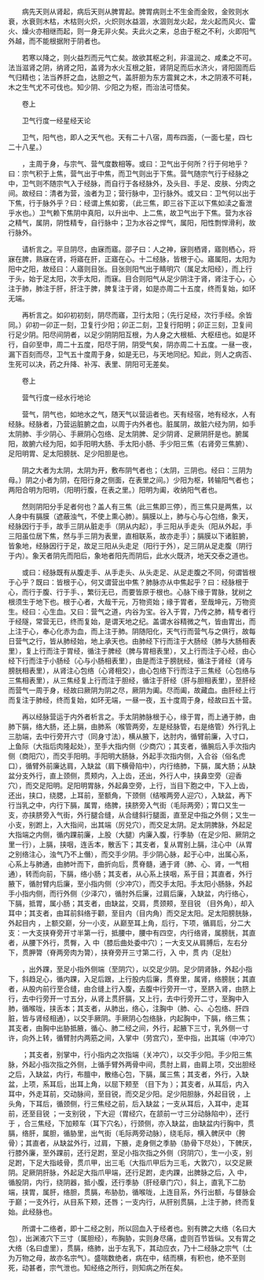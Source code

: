 <!-- { "loadSidebar": true } -->
　　病先天则从肾起，病后天则从脾胃起。脾胃病则土不生金而金败，金败则水衰，水衰则木枯，木枯则火炽，火炽则水益涸，水涸则龙火起，龙火起而风火、雷火、燥火亦相继而起，则一身无非火矣。夫此火之来，总由于枢之不利，火即阳气外越，而不能根据附于阴者也。

　　若寒以降之，则火益烈而元气亡矣。故欲其枢之利，非温润之、咸柔之不可。法当滋肾之阴，纳肾之阳，盖肾为水火互根之脏，肾阴足而后水济火，肾阳固而后气归精也；法当养肝之血，达胆之气，盖肝胆为东方震巽之木，木之阴液不可耗，木之生气尤不可伐也。知少阴、少阳之为枢，而治法可悟矣。

　　卷上

　　卫气行度一经星经天论

　　卫气，阳气也，即人之天气也。天有二十八宿，周布四面，（一面七星，四七二十八星。）

　　，主周于身，与宗气、营气度数相等。或曰：卫气出于何所？行于何地乎？曰：宗气积于上焦，营气出于中焦，而卫气则出于下焦。营气随宗气行于经脉之中，卫气则不随宗气入于经脉，而自行于各经脉外，及头目、手足、皮肤、分肉之间。故经曰：清者为营，浊者为卫；营行脉中，卫行脉外。或又曰：卫气何以出于下焦，行于脉外乎？曰：经谓上焦如雾，（此三焦，即三谷下正以下焦如渎之畜泄乎水也。）卫气赖下焦阴中真阳，以升出中、上二焦，故卫气出于下焦。营为水谷之精气，属阴，阴性精专，自行脉中；卫为水谷之悍气，属阳，阳性剽悍滑利，故行脉外。

　　请析言之。平旦阴尽，由寐而寤。邵子曰：人之神，寐则栖肾，寤则栖心，将寐在脾，熟寐在肾，将寤在肝，正寤在心。十二经脉，皆根于心。寤属阳，太阳为阳中之阳，故经曰：人寤则目张。目张则阳气出于睛明穴（属足太阳经），而上行于头，始于足太阳，次手太阳，而寐。目合则阳气从足少阴注于肾，肾注于心，心注于肺，肺注于肝，肝注于脾，脾复注于肾，如是亦周二十五度，终而复始，如环无端。

　　再析言之。如卯初初刻，阴尽而寤，卫行太阳；（先行足经，次行手经。余皆同。）卯初一卯正一刻，卫复行少阳；卯正二刻，卫复行阳明；卯正三刻，卫复间行足少阴。阳尽间阴者，以足少阴阴阳互根，为人身之大根柢、大枢纽也。如是环行，自卯至申，周二十五度，阳尽于阴，阴受气矣，阴亦周二十五度。一昼一夜，漏下百刻而尽，卫气五十度周于身，如是无已，与天地同纪。知此，则人之病否、生死可以决，药之升降、补泻、表里、阴阳可无差矣。

　　卷上

　　营气行度一经水行地论

　　营气，阴气也，如地水之气，随天气以营运者也。天有经宿，地有经水，人有经脉。经脉者，乃营运脏腑之血，以周于内外者也。脏属阴，故脏六经为阴，如手太阴肺、手少阴心、手厥阴心包络、足太阴脾、足少阴肾、足厥阴肝是也。腑属阳，故腑六经为阳，如手阳明大肠、手太阳小肠、手少阳三焦（右肾旁三焦腑）、足阳明胃、足太阳膀胱、足少阳胆是也。

　　阴之大者为太阴，太阴为开，敷布阴气者也；（太阴，三阴也。经曰：三阴为母。）阴之小者为阴，在阳行身之侧面，在表里之间。）少阳为枢，转输阳气者也；两阳合明为阳明，（阳明行腹，在表之里。）阳明为阖，收纳阳气者也。

　　然则阴阳分手足者何也？盖人有三焦（此三焦即三停），而三焦只是两焦，以人身中有膈膜（遮蔽浊气，不使上熏心肺）。膈膜以上，肺与心与心包络，象天，经脉因行于手，故手三阴从脏走手（阴从内起），手三阳从手走头（阳从外起，手三阳虽位居下焦，然与手三阴为表里，直相联系，故亦走手）；膈膜以下诸脏腑，皆象地，经脉因行于足，故足三阳从头走足（阳行于外），足三阴从足走腹（阴行于内）。象天者阴先而阳后，象地者阳先而阴后，此水火既济，地天交泰之道也。

　　或曰：经脉既有从腹走手、从手走头、从头走足、从足走腹之不同，何谓皆根于心乎？既曰：皆根于心，何又谓营出中焦？肺脉亦从中焦起乎？曰：经脉根于心，而行于腹、行于手、，繁衍无已，而要皆原于根也。心脉下缘于胃脉，犹树之根须生于地下也。根于心者，大哉干元，万物资始；缘于胃者，至哉坤元，万物资生。经曰：心生血。又曰：营气之道，内谷为宝。谷入于胃，乃传之肺，精专者行于经隧，常营无已，终而复始，是谓天地之纪。盖谓水谷精微之气，皆由胃出，而上注于心，奉心化赤为血，而上注于肺。阴随阳化，天气行而营气与之俱行，故每日营气之行，皆从肺经始，地上承天也。由肺经下行而注于大肠经（肺与大肠相表里），复上行而注于胃经，循注于脾经（脾与胃相表里），又上行而注于心经，由心经下行而注于小肠经（心与小肠相表里），由是而注于膀胱经，循注于肾经（肾与膀胱相表里），从肾注心包络（心肾相交），由心包络下行而注于三焦经（心包络与三焦相表里），从三焦经复上行而注于胆经，循注于肝经（肝与胆相表里），至肝经而营气一周于身，经故曰厥阴为阴之尽，厥阴为阖。尽而阖，故藏血。由肝经上行而复注于肺经，终而复始，如环无端，一昼一夜，五十度周于身，经故曰五十营。

　　再以经脉营运于内外者析言之。手太阴肺脉根于心，缘于胃，而上通于肺，由肺下膈，络大肠，还上膈，由肺系（喉管两旁，左是经脉管，右是络管）外行乳上三肋端，去中行旁开六寸（同身寸法），横从腋下，达肘内，循臂前廉，入寸口，上鱼际（大指后肉隆起处），至手大指内侧（少商穴）；其支者，循腕后入手次指内侧（商阳穴），而交手阳明。手阳明大肠脉，外起手次指内侧，入合谷（俗名虎口），循臂外前廉达肩，入缺盆（肩下横骨陷中），内行络肺，下膈，属大肠；从缺盆分支外行，直上颈侧，贯颊内，入上齿，还出，外行人中，挟鼻空旁（迎香穴），而交足阳明。足阳明胃脉，外起鼻空旁，上行，当目下胞之中，下入上齿，还出，挟口，绕腮，上耳前，至额角，下颈侧（结喉两旁人迎穴），入缺盆，再下行当乳之中，内行下膈，属胃，络脾，挟脐旁入气街（毛际两旁）；胃口又生一支，亦挟脐旁入气街，外行腿合缝，从合缝斜行腿面，直至足中指之外侧；又生一小支，别跗上，入大指间，出其端（厉兑穴），而交足太阴。足太阴脾脉，外起足大指端之内侧，循内踝前廉，上股（大腿）内廉入腹，行季胁（在足少阳、厥阴之里一行），上膈，挟咽，连舌本，散舌下；其支者，复从胃别上膈，注心中（从胃之别络注心，浊气乃不上僭），而交手少阴。手少阴心脉，起于心中，出属心系，心系上与肺通，由肺叶而下，曲折向后，贯脊髓，通于肾（肺、心、肾，一气相通），转而向前，下膈，络小肠；其支者，从心系上挟咽，系于目；其直者，外行腋下，循肘臂内后廉，至小指内侧（少冲穴），而交手太阳。手太阳小肠脉，外起手小指内侧，而行外侧（少泽穴），循肘外后廉，过肩后廉，入缺盆，内行络心，下膈，抵胃，属小肠；其支者，由缺盆，交肩，贯颈颊，至目锐 （目外角），却入耳中；其支者，由耳前斜络于颧，至目内（目内角）而交足太阳。足太阳膀胱脉，外起目内 ，上额交巅，分一小支，从巅至耳上角，后行，下项，循肩后，分二大支：一大支挟脊旁开寸半第一行，抵腰中，腰中有四空，内行络肾，属膀胱，其直者，从腰下外行，贯臀，入 中（膝后曲处委中穴）；一大支又从肩膊后，左右分下，贯胛膂（脊两旁肉为膂），挟脊旁开三寸第二行，入 中，贯 内（足肚）

　　，出外踝，至足小指外侧端（至阴穴），以交足少阴。足少阴肾脉，外起小指下，斜趋足心，循内踝，入足后跟，上行股内后廉，贯脊里，属肾，络膀胱；其直者，从股内前行至合缝，由合缝上行入腹，去腹中行旁开一寸，至脐入肾，由脐上行，去中行旁开一寸五分，从肾上贯肝膈，又上行，去中行旁开二寸，至胸中入肺，循喉咙，挟舌本；其支者，从肺出，络心，注胸中（肺、心、心包络、肝四脏，皆与肾经相通），以交手厥阴。手厥阴心包络脉，内起胸中，下膈，络三焦；其支者，由胸中出胁抵腋，循心、肺二经之间，外行，起腋下三寸，乳外侧一寸许，向外上转，循臂肘内两筋之间，入掌中（劳宫穴），至中指，出其端（中冲穴）

　　；其支者，别掌中，行小指内之次指端（关冲穴），以交手少阳。手少阳三焦脉，外起小指次指之外侧，上循手臂外两骨中间，贯肘上肩，由肩上项，交出胆经之后，入缺盆，内行，布膻中，散络心包，下膈，属三焦；其支者，外行，入缺盆，上项，系耳后，出耳上角，以屈下颊至 （目下为 ）；其支者，从耳后，内入耳中，外走耳前，交动脉间，至目锐，而交足少阳。足少阳胆脉，外起目锐 ，上头角，下耳后，循颈侧，行三焦经之前，后入缺盆；一支从耳后，入耳中，走耳前，还至目锐 ；一支别锐 ，下大迎（胃经穴，在颔前一寸三分动脉陷中），还行于 ，合三焦经，下加颊车（耳下穴名），行颈侧，亦入缺盆，由缺盆内行胸中，贯膈，络肝，属胆，循胁里，出气街（毛际两旁动脉），绕毛际，横入髀厌中（胯骨）；其直者，从缺盆外行，过肩，下腋，走身侧之季胁（胁骨下尽处），下髀厌，行膝外廉，至外踝前，还行足跗，至足小指次指之外侧（窍阴穴），生一小支，别足跗，下足大指岐骨，贯爪甲，出三毛（大指爪甲后为三毛，大敦穴），以交足厥阴。足厥阴肝脉，外起足大指爪甲端，还行足跗，走内踝，出脾脉之后，入 中，循股阴，内行，绕阴器，抵小腹，还行季胁（肝经章门穴），斜上，直乳下二肋端，挟胃，属肝，络胆，贯膈，布胁肋，循喉咙，上连目系，外行出额，与督脉会于巅；一支外行，从目系下颊，还唇；一支内行，从肝别贯膈，上注于肺，终而复始。此经脉也。

　　所谓十二络者，即十二经之别，所以回血入于经者也。别有脾之大络（名曰大包），出渊液穴下三寸（属胆经），布胸胁，实则身尽痛，虚则百节皆纵。又有胃之大络（名曰虚里），贯膈，络肺，出于左乳下，其动应衣，乃十二经脉之宗气（土为万物之母，故亦名宗气）。盛喘数绝者，病在中，结而横，有积也，绝不至则死，动甚者，宗气泄也。知经络之所行，则知病之所在矣。

